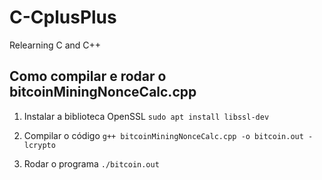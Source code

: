 # C-CplusPlus
 Relearning C and C++


## Como compilar e rodar o bitcoinMiningNonceCalc.cpp

1. Instalar a biblioteca OpenSSL `sudo apt install libssl-dev`

2. Compilar o código `g++ bitcoinMiningNonceCalc.cpp -o bitcoin.out -lcrypto`

3. Rodar o programa `./bitcoin.out`